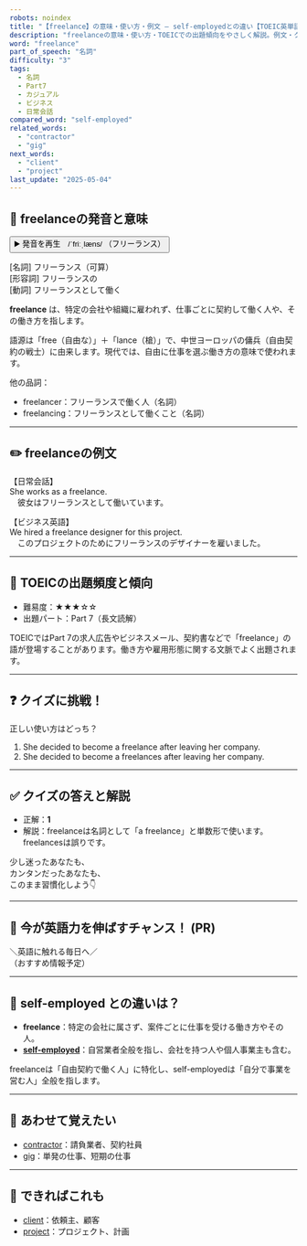 ```yaml
---
robots: noindex
title: "【freelance】の意味・使い方・例文 ― self-employedとの違い【TOEIC英単語】"
description: "freelanceの意味・使い方・TOEICでの出題傾向をやさしく解説。例文・クイズ付きでself-employedとの違いもわかりやすく学べます。"
word: "freelance"
part_of_speech: "名詞"
difficulty: "3"
tags:
  - 名詞
  - Part7
  - カジュアル
  - ビジネス
  - 日常会話
compared_word: "self-employed"
related_words:
  - "contractor"
  - "gig"
next_words:
  - "client"
  - "project"
last_update: "2025-05-04"
---
```


## 🔰 freelanceの発音と意味

<button class="play-audio" onclick="playTTS('freelance')">
  <span class="play-audio-main">
    ▶️ 発音を再生　/ˈfriːˌlæns/
  </span>
  <span class="play-audio-sub">
    （フリーランス）
  </span>
</button>

[名詞] フリーランス（可算）  
[形容詞] フリーランスの  
[動詞] フリーランスとして働く

**freelance** は、特定の会社や組織に雇われず、仕事ごとに契約して働く人や、その働き方を指します。

語源は「free（自由な）」＋「lance（槍）」で、中世ヨーロッパの傭兵（自由契約の戦士）に由来します。現代では、自由に仕事を選ぶ働き方の意味で使われます。

他の品詞：  
- freelancer：フリーランスで働く人（名詞）
- freelancing：フリーランスとして働くこと（名詞）

---

## ✏️ freelanceの例文

【日常会話】  
She works as a freelance.  
　彼女はフリーランスとして働いています。

【ビジネス英語】  
We hired a freelance designer for this project.  
　このプロジェクトのためにフリーランスのデザイナーを雇いました。

---

## 🎯 TOEICの出題頻度と傾向

- 難易度：★★★☆☆
- 出題パート：Part 7（長文読解）

TOEICではPart 7の求人広告やビジネスメール、契約書などで「freelance」の語が登場することがあります。働き方や雇用形態に関する文脈でよく出題されます。

---

## ❓ クイズに挑戦！

正しい使い方はどっち？

1. She decided to become a freelance after leaving her company.  
2. She decided to become a freelances after leaving her company.

---

## ✅ クイズの答えと解説

- 正解：**1**
- 解説：freelanceは名詞として「a freelance」と単数形で使います。freelancesは誤りです。

少し迷ったあなたも、  
カンタンだったあなたも、  
このまま習慣化しよう👇️

---

## 🚀 今が英語力を伸ばすチャンス！ (PR)

<div class="info-center">
＼英語に触れる毎日へ／<br>  
（おすすめ情報予定）
</div>

---

## 🤔  self-employed との違いは？

- **freelance**：特定の会社に属さず、案件ごとに仕事を受ける働き方やその人。
- **[self-employed](/self-employed)**：自営業者全般を指し、会社を持つ人や個人事業主も含む。

freelanceは「自由契約で働く人」に特化し、self-employedは「自分で事業を営む人」全般を指します。

---

## 🧩 あわせて覚えたい

- [contractor](/word/contractor/)：請負業者、契約社員
- [gig](/word/gig/)：単発の仕事、短期の仕事

---

## 📖 できればこれも

- [client](/word/client/)：依頼主、顧客
- [project](/word/project/)：プロジェクト、計画
<!-- cvid: aid29_bid34 -->
